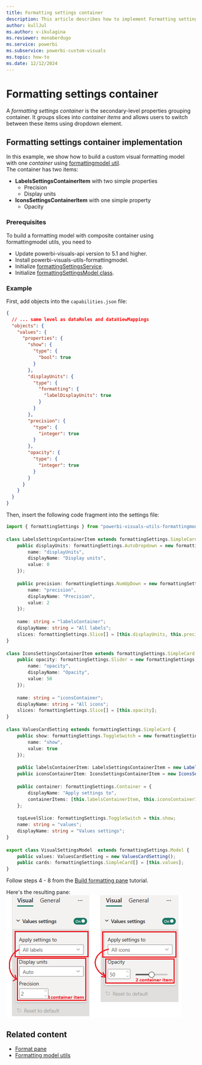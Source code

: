 ```yaml
---
title: Formatting settings container
description: This article describes how to implement Formatting settings container in custom visuals using the formatting model utils
author: kullJul
ms.author: v-ikulagina
ms.reviewer: monaberdugo
ms.service: powerbi
ms.subservice: powerbi-custom-visuals
ms.topic: how-to
ms.date: 12/12/2024
---
```


# Formatting settings container

A *formatting settings container* is the secondary-level properties grouping container. It groups slices into *container items* and allows users to switch between these items using dropdown element.

## Formatting settings container implementation

In this example, we show how to build a custom visual formatting model with one *container* using [formattingmodel util](utils-formatting-model.md).  
The container has two items:

* **LabelsSettingsContainerItem** with two simple properties
  * Precision
  * Display units
* **IconsSettingsContainerItem** with one simple property
  * Opacity

### Prerequisites

To build a formatting model with composite container using formattingmodel utils, you need to

* Update powerbi-visuals-api version to 5.1 and higher.
* Install powerbi-visuals-utils-formattingmodel.
* Initialize [formattingSettingsService](utils-formatting-model.md#formatting-settings-service).
* Initialize [formattingSettingsModel class](utils-formatting-model.md#formatting-settings-model).

### Example

First, add objects into the `capabilities.json` file:

```json
{
  // ... same level as dataRoles and dataViewMappings
  "objects": {
    "values": {
      "properties": {
        "show": {
          "type": {
            "bool": true
          }
        },
        "displayUnits": {
          "type": {
            "formatting": {
              "labelDisplayUnits": true
            }
          }
        },
        "precision": {
          "type": {
            "integer": true
          }
        },
        "opacity": {
          "type": {
            "integer": true
          }
        }
      }
    }
  }
}
```

Then, insert the following code fragment into the settings file:

```typescript
import { formattingSettings } from "powerbi-visuals-utils-formattingmodel";

class LabelsSettingsContainerItem extends formattingSettings.SimpleCard {
    public displayUnits: formattingSettings.AutoDropdown = new formattingSettings.AutoDropdown({
        name: "displayUnits",
        displayName: "Display units",
        value: 0
    });

    public precision: formattingSettings.NumUpDown = new formattingSettings.NumUpDown({
        name: "precision",
        displayName: "Precision",
        value: 2
    });

    name: string = "labelsContainer";
    displayName: string = "All labels";
    slices: formattingSettings.Slice[] = [this.displayUnits, this.precision];
}

class IconsSettingsContainerItem extends formattingSettings.SimpleCard {
    public opacity: formattingSettings.Slider = new formattingSettings.Slider({
        name: "opacity",
        displayName: "Opacity",
        value: 50
    });

    name: string = "iconsContainer";
    displayName: string = "All icons";
    slices: formattingSettings.Slice[] = [this.opacity];
}

class ValuesCardSetting extends formattingSettings.SimpleCard {
    public show: formattingSettings.ToggleSwitch = new formattingSettings.ToggleSwitch({
        name: "show",
        value: true
    });

    public labelsContainerItem: LabelsSettingsContainerItem = new LabelsSettingsContainerItem();
    public iconsContainerItem: IconsSettingsContainerItem = new IconsSettingsContainerItem();
  
    public container: formattingSettings.Container = {
        displayName: "Apply settings to",
        containerItems: [this.labelsContainerItem, this.iconsContainerItem]
    };

    topLevelSlice: formattingSettings.ToggleSwitch = this.show;
    name: string = "values";
    displayName: string = "Values settings";
}

export class VisualSettingsModel  extends formattingSettings.Model {
    public values: ValuesCardSetting = new ValuesCardSetting();
    public cards: formattingSettings.SimpleCard[] = [this.values];
}
```

Follow steps 4 - 8 from the [Build formatting pane](utils-formatting-model.md#build-formatting-pane-model-using-formattingmodel-utils) tutorial.

Here's the resulting pane:
![Screenshot of the Container.](media/format-pane/container.png)

## Related content

* [Format pane](format-pane-general.md)
* [Formatting model utils](utils-formatting-model.md)
